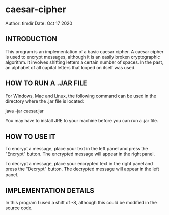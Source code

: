 # caesar-cipher

Author: timdir
Date: Oct 17 2020


## INTRODUCTION

This program is an implementation of a basic caesar cipher.  A caesar cipher is used to encrypt messages, although it is an easily broken cryptographic algorithm.  It involves shifting letters a certain number of spaces.  In the past, an alphabet of all capital letters that looped on itself was used.



## HOW TO RUN A .JAR FILE

For Windows, Mac and Linux, the following command can be used in the directory where the .jar file is located:

java -jar caesar.jar

You may have to install JRE to your machine before you can run a .jar file.



## HOW TO USE IT

To encrypt a message, place your text in the left panel and press the "Encrypt" button.  The encrypted message will appear in the right panel.  

To decrypt a message, place your encrypted text in the right panel and press the "Decrypt" button.  The decrypted message will appear in the left panel.



## IMPLEMENTATION DETAILS

In this program I used a shift of -8, although this could be modified in the source code.



